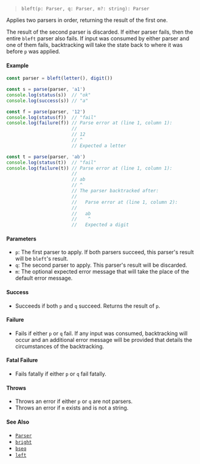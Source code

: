 <!--
 Copyright (c) 2020 Thomas J. Otterson
 
 This software is released under the MIT License.
 https://opensource.org/licenses/MIT
-->

> `bleft(p: Parser, q: Parser, m?: string): Parser`

Applies two parsers in order, returning the result of the first one.

The result of the second parser is discarded. If either parser fails, then the entire `bleft` parser also fails. If input was consumed by either parser and one of them fails, backtracking will take the state back to where it was before `p` was applied.

#### Example

```javascript
const parser = bleft(letter(), digit())

const s = parse(parser, 'a1')
console.log(status(s))  // "ok"
console.log(success(s)) // "a"

const f = parse(parser, '12')
console.log(status(f))  // "fail"
console.log(failure(f)) // Parse error at (line 1, column 1):
                        //
                        // 12
                        // ^
                        // Expected a letter

const t = parse(parser, 'ab')
console.log(status(t))  // "fail"
console.log(failure(t)) // Parse error at (line 1, column 1):
                        //
                        // ab
                        // ^
                        // The parser backtracked after:
                        //
                        //   Parse error at (line 1, column 2):
                        //
                        //   ab
                        //    ^
                        //   Expected a digit
```

#### Parameters

* `p`: The first parser to apply. If both parsers succeed, this parser's result will be `bleft`'s result.
* `q`: The second parser to apply. This parser's result will be discarded.
* `m`: The optional expected error message that will take the place of the default error message.

#### Success

* Succeeds if both `p` and `q` succeed. Returns the result of `p`.

#### Failure

* Fails if either `p` or `q` fail. If any input was consumed, backtracking will occur and an additional error message will be provided that details the circumstances of the backtracking.

#### Fatal Failure

* Fails fatally if either `p` or `q` fail fatally.

#### Throws

* Throws an error if either `p` or `q` are not parsers.
* Throws an error if `m` exists and is not a string.

#### See Also

* [`Parser`](../types/parser.md)
* [`bright`](bright.md)
* [`bseq`](bseq.md)
* [`left`](left.md)